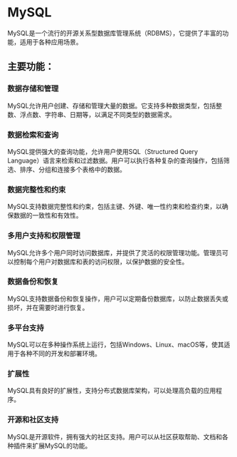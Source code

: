 # MySQL

MySQL是一个流行的开源关系型数据库管理系统（RDBMS），它提供了丰富的功能，适用于各种应用场景。

## 主要功能：

### 数据存储和管理

MySQL允许用户创建、存储和管理大量的数据。它支持多种数据类型，包括整数、浮点数、字符串、日期等，以满足不同类型的数据需求。

### 数据检索和查询

MySQL提供强大的查询功能，允许用户使用SQL（Structured Query Language）语言来检索和过滤数据。用户可以执行各种复杂的查询操作，包括筛选、排序、分组和连接多个表格中的数据。

### 数据完整性和约束

MySQL支持数据完整性和约束，包括主键、外键、唯一性约束和检查约束，以确保数据的一致性和有效性。

### 多用户支持和权限管理

MySQL允许多个用户同时访问数据库，并提供了灵活的权限管理功能。管理员可以控制每个用户对数据库和表的访问权限，以保护数据的安全性。

### 数据备份和恢复

MySQL支持数据备份和恢复操作，用户可以定期备份数据库，以防止数据丢失或损坏，并在需要时进行恢复。

### 多平台支持

MySQL可以在多种操作系统上运行，包括Windows、Linux、macOS等，使其适用于各种不同的开发和部署环境。

### 扩展性

MySQL具有良好的扩展性，支持分布式数据库架构，可以处理高负载的应用程序。

### 开源和社区支持

MySQL是开源软件，拥有强大的社区支持。用户可以从社区获取帮助、文档和各种插件来扩展MySQL的功能。